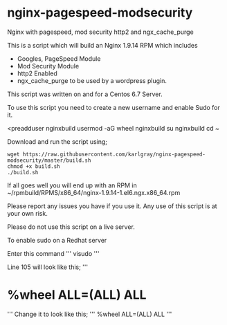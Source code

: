 # nginx-pagespeed-modsecurity
Nginx with pagespeed, mod security http2 and ngx_cache_purge

This is a script which will build an Nginx 1.9.14 RPM which includes
  * Googles, PageSpeed Module
  * Mod Security Module
  * http2 Enabled
  * ngx_cache_purge to be used by a wordpress plugin.

This script was written on and for a Centos 6.7 Server.

To use this script you need to create a new username and enable Sudo for it.

  <preadduser nginxbuild
  usermod -aG wheel nginxbuild
  su nginxbuild
  cd ~</pre>
  
Download and run the script using;

```
wget https://raw.githubusercontent.com/karlgray/nginx-pagespeed-modsecurity/master/build.sh
chmod +x build.sh
./build.sh
```

If all goes well you will end up with an RPM in ~/rpmbuild/RPMS/x86_64/nginx-1.9.14-1.el6.ngx.x86_64.rpm

Please report any issues you have if you use it.  Any use of this script is at your own risk.

Please do not use this script on a live server.

To enable sudo on a Redhat server

Enter this command
'''
visudo
'''

Line 105 will look like this;
'''
#  %wheel  ALL=(ALL)       ALL
'''
Change it to look like this;
'''
%wheel  ALL=(ALL)       ALL
'''
